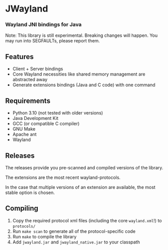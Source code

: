 # JWayland
### Wayland JNI bindings for Java

Note: This library is still experimental.
Breaking changes will happen.
You may run into SEGFAULTs, please report them.

## Features
- Client + Server bindings
- Core Wayland necessities like shared memory management are abstracted away
- Generate extensions bindings (Java and C code) with one command

## Requirements
- Python 3.10 (not tested with older versions)
- Java Development Kit
- GCC (or compatible C compiler)
- GNU Make
- Apache ant
- Wayland

## Releases
The releases provide you pre-scanned and compiled versions of the library.

The extensions are the most recent wayland-protocols.

In the case that multiple versions of an extension are available, the most stable option is chosen.

## Compiling
1. Copy the required protocol xml files (including the core `wayland.xml`!) to `protocols/`
2. Run `make scan` to generate all of the protocol-specific code
3. Run `make` to compile the library
4. Add `jwayland.jar` and `jwayland_native.jar` to your classpath
